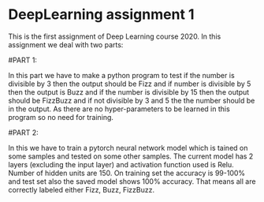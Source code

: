 # DeepLearning assignment 1

This is the first assignment of Deep Learning course 2020. In this assignment we deal with two parts:

#PART 1:

In this part we have to make a python program to test if the number is divisible by 3 then the output
should be Fizz and if number is divisible by 5 then the output is Buzz and if the number is divisible
by 15 then the output should be FizzBuzz and if not divisible by 3 and 5 the the number should be
in the output. As there are no hyper-parameters to be learned in this program so no need for training.

#PART 2:

In this we have to train a pytorch neural network model which is tained on some samples and tested on some
other samples. The current model has 2 layers (excluding the input layer) and activation function
used is Relu. Number of hidden units are 150. On training set the accuracy is 99-100% and test set
also the saved model shows 100% accuracy. That means all are correctly labeled either Fizz, Buzz,
FizzBuzz.

